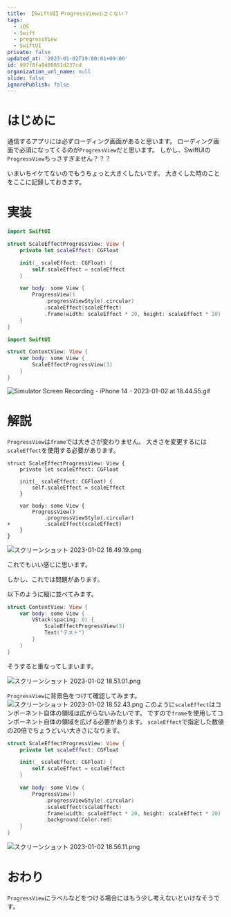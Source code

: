 ```yaml
---
title: 【SwiftUI】ProgressView小さくない？
tags:
  - iOS
  - Swift
  - progressView
  - SwiftUI
private: false
updated_at: '2023-01-02T19:00:01+09:00'
id: 997f8fa9d80851d237cd
organization_url_name: null
slide: false
ignorePublish: false
---
```

# はじめに
通信するアプリには必ずローディング画面があると思います。
ローディング画面で必須になってくるのが`ProgressView`だと思います。
しかし、SwiftUIの`ProgressView`ちっさすぎません？？？

いまいちイケてないのでもうちょっと大きくしたいです。
大きくした時のことをここに記録しておきます。

# 実装
```swift
import SwiftUI

struct ScaleEffectProgressView: View {
    private let scaleEffect: CGFloat

    init(_ scaleEffect: CGFloat) {
        self.scaleEffect = scaleEffect
    }

    var body: some View {
        ProgressView()
            .progressViewStyle(.circular)
            .scaleEffect(scaleEffect)
            .frame(width: scaleEffect * 20, height: scaleEffect * 20)
    }
}
```

```swift
import SwiftUI

struct ContentView: View {
    var body: some View {
        ScaleEffectProgressView(3)
    }
}
```

![Simulator Screen Recording - iPhone 14 - 2023-01-02 at 18.44.55.gif](https://qiita-image-store.s3.ap-northeast-1.amazonaws.com/0/1745371/2857aaee-5a55-1477-7a94-42a54696e239.gif)

# 解説
`ProgressView`は`frame`では大きさが変わりません。
大きさを変更するには`scaleEffect`を使用する必要があります。

```diff_swift
struct ScaleEffectProgressView: View {
    private let scaleEffect: CGFloat

    init(_ scaleEffect: CGFloat) {
        self.scaleEffect = scaleEffect
    }

    var body: some View {
        ProgressView()
            .progressViewStyle(.circular)
+           .scaleEffect(scaleEffect)
    }
}
```
![スクリーンショット 2023-01-02 18.49.19.png](https://qiita-image-store.s3.ap-northeast-1.amazonaws.com/0/1745371/72838afd-5d2b-3555-54e2-7da60123a3ac.png)

これでもいい感じに思います。

しかし、これでは問題があります。

以下のように縦に並べてみます。
```swift
struct ContentView: View {
    var body: some View {
        VStack(spacing: 0) {
            ScaleEffectProgressView(3)
            Text("テスト")
        }
    }
}
```

そうすると重なってしまいます。

![スクリーンショット 2023-01-02 18.51.01.png](https://qiita-image-store.s3.ap-northeast-1.amazonaws.com/0/1745371/5e2b16c9-d19b-2a22-1cc3-a2d10067bdb8.png)

`ProgressView`に背景色をつけて確認してみます。
![スクリーンショット 2023-01-02 18.52.43.png](https://qiita-image-store.s3.ap-northeast-1.amazonaws.com/0/1745371/af2b94ab-8e78-4a8b-e4e9-2eb4d34c2144.png)
このように`scaleEffect`はコンポーネント自体の領域は広がらないみたいです。
ですので`frame`を使用してコンポーネント自体の領域を広げる必要があります。
`scaleEffect`で指定した数値の20倍でちょうどいい大きさになります。
```swift
struct ScaleEffectProgressView: View {
    private let scaleEffect: CGFloat

    init(_ scaleEffect: CGFloat) {
        self.scaleEffect = scaleEffect
    }

    var body: some View {
        ProgressView()
            .progressViewStyle(.circular)
            .scaleEffect(scaleEffect)
            .frame(width: scaleEffect * 20, height: scaleEffect * 20)
            .background(Color.red)
    }
}
```

![スクリーンショット 2023-01-02 18.56.11.png](https://qiita-image-store.s3.ap-northeast-1.amazonaws.com/0/1745371/37fc34a9-db5c-a0f0-6c29-9cfd99fcede1.png)

# おわり
`ProgressView`にラベルなどをつける場合にはもう少し考えないといけなそうです。
